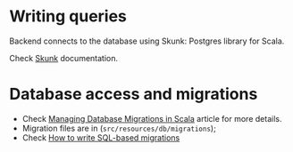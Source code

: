 # Writing queries

Backend connects to the database using Skunk: Postgres library for Scala.

Check [Skunk](https://tpolecat.github.io/skunk/tutorial/) documentation.

# Database access and migrations

* Check [Managing Database Migrations in Scala](https://alexn.org/blog/2020/11/15/managing-database-migrations-scala.html) article for more details.
* Migration files are in (`src/resources/db/migrations`);
* Check [How to write SQL-based migrations](https://flywaydb.org/documentation/concepts/migrations.html#sql-based-migrations)